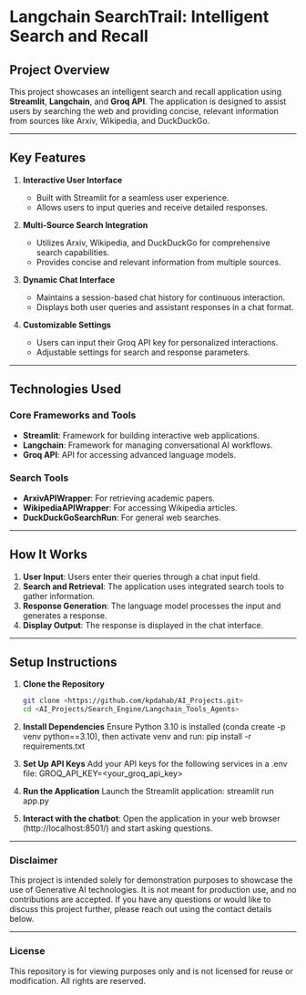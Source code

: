# Langchain SearchTrail: Intelligent Search and Recall

## Project Overview

This project showcases an intelligent search and recall application using **Streamlit**, **Langchain**, and **Groq API**. The application is designed to assist users by searching the web and providing concise, relevant information from sources like Arxiv, Wikipedia, and DuckDuckGo.

---

## Key Features

1. **Interactive User Interface**
   - Built with Streamlit for a seamless user experience.
   - Allows users to input queries and receive detailed responses.

2. **Multi-Source Search Integration**
   - Utilizes Arxiv, Wikipedia, and DuckDuckGo for comprehensive search capabilities.
   - Provides concise and relevant information from multiple sources.

3. **Dynamic Chat Interface**
   - Maintains a session-based chat history for continuous interaction.
   - Displays both user queries and assistant responses in a chat format.

4. **Customizable Settings**
   - Users can input their Groq API key for personalized interactions.
   - Adjustable settings for search and response parameters.

---

## Technologies Used

### Core Frameworks and Tools
- **Streamlit**: Framework for building interactive web applications.
- **Langchain**: Framework for managing conversational AI workflows.
- **Groq API**: API for accessing advanced language models.

### Search Tools
- **ArxivAPIWrapper**: For retrieving academic papers.
- **WikipediaAPIWrapper**: For accessing Wikipedia articles.
- **DuckDuckGoSearchRun**: For general web searches.

---

## How It Works

1. **User Input**: Users enter their queries through a chat input field.
2. **Search and Retrieval**: The application uses integrated search tools to gather information.
3. **Response Generation**: The language model processes the input and generates a response.
4. **Display Output**: The response is displayed in the chat interface.

---

## Setup Instructions

1. **Clone the Repository**
   ```bash
   git clone <https://github.com/kpdahab/AI_Projects.git>
   cd <AI_Projects/Search_Engine/Langchain_Tools_Agents>

2.	**Install Dependencies**
   Ensure Python 3.10 is installed (conda create -p venv python==3.10), then activate venv and run:
   pip install -r requirements.txt


3.	**Set Up API Keys**
   Add your API keys for the following services in a .env file:
   GROQ_API_KEY=<your_groq_api_key>


4.	**Run the Application**
   Launch the Streamlit application:
   streamlit run app.py

5.	**Interact with the chatbot**:
   Open the application in your web browser (http://localhost:8501/) and start asking questions.
   
---

### Disclaimer

This project is intended solely for demonstration purposes to showcase the use of Generative AI technologies. It is not meant for production use, and no contributions are accepted. If you have any questions or would like to discuss this project further, please reach out using the contact details below.

---

### License

This repository is for viewing purposes only and is not licensed for reuse or modification. All rights are reserved.
